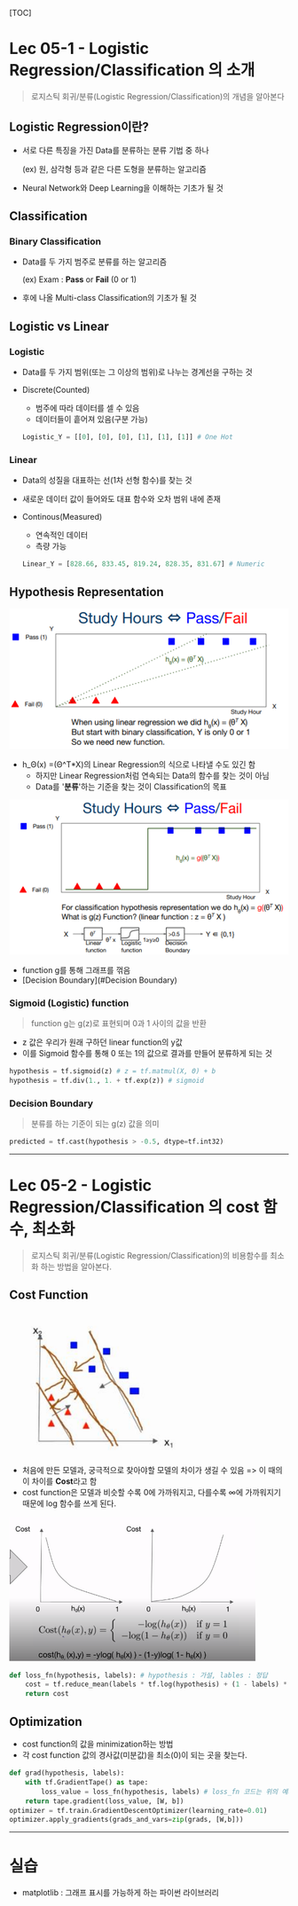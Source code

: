 [TOC]

# Lec 05-1 - Logistic Regression/Classification 의 소개

> 로지스틱 회귀/분류(Logistic Regression/Classification)의 개념을 알아본다



## Logistic Regression이란?

- 서로 다른 특징을 가진 Data를 분류하는 분류 기법 중 하나

  (ex) 원, 삼각형 등과 같은 다른 도형을 분류하는 알고리즘

- Neural Network와 Deep Learning을 이해하는 기초가 될 것

## Classification

### Binary Classification

- Data를 두 가지 범주로 분류를 하는 알고리즘

  (ex) Exam : **Pass** or **Fail** (0 or 1)

- 후에 나올 Multi-class Classification의 기초가 될 것

## Logistic vs Linear

### Logistic

- Data를 두 가지 범위(또는 그 이상의 범위)로 나누는 경계선을 구하는 것

- Discrete(Counted)

  - 범주에 따라 데이터를 셀 수 있음
  - 데이터들이 흩어져 있음(구분 가능)

  ```python
  Logistic_Y = [[0], [0], [0], [1], [1], [1]] # One Hot
  ```

### Linear

- Data의 성질을 대표하는 선(1차 선형 함수)를 찾는 것

- 새로운 데이터 값이 들어와도 대표 함수와 오차 범위 내에 존재

- Continous(Measured)

  - 연속적인 데이터
  - 측량 가능

  ```python
  Linear_Y = [828.66, 833.45, 819.24, 828.35, 831.67] # Numeric
  ```

## Hypothesis Representation

![1-5-1_hytothesis_representation_1](../MDImage/1-5-1_hytothesis_representation_1.PNG)

- h_Θ(x) =(Θ^T*X)의 Linear Regression의 식으로 나타낼 수도 있긴 함
  - 하지만 Linear Regression처럼 연속되는 Data의 함수를 찾는 것이 아님
  - Data를 '**분류**'하는 기준을 찾는 것이 Classification의 목표

![1-5-1_hytothesis_representation_2](../MDImage/1-5-1_hytothesis_representation_2.PNG)

- function g를 통해 그래프를 꺾음
- [Decision Boundary](#Decision Boundary)

### Sigmoid (Logistic) function

> function g는 g(z)로 표현되며 0과 1 사이의 값을 반환

- z 값은 우리가 원래 구하던 linear function의 y값
- 이를 Sigmoid 함수를 통해 0 또는 1의 값으로 결과를 만들어 분류하게 되는 것

```python
hypothesis = tf.sigmoid(z) # z = tf.matmul(X, Θ) + b
hypothesis = tf.div(1., 1. + tf.exp(z)) # sigmoid
```

### Decision Boundary

> 분류를 하는 기준이 되는 g(z) 값을 의미

```python
predicted = tf.cast(hypothesis > -0.5, dtype=tf.int32)
```

----

# Lec 05-2 - Logistic Regression/Classification 의 cost 함수, 최소화

> 로지스틱 회귀/분류(Logistic Regression/Classification)의 비용함수를 최소화 하는 방법을 알아본다.

## Cost Function

![1-5-2_logistic_cost_function](../MDImage/1-5-2_logistic_cost_function.PNG)

- 처음에 만든 모델과, 궁극적으로 찾아야할 모델의 차이가 생길 수 있음 => 이 때의 이 차이를 **Cost**라고 함
- cost function은 모델과 비슷할 수록 0에 가까워지고, 다를수록 ∞에 가까워지기 때문에 log 함수를 쓰게 된다.

![1-5-2_logistic_cost_function_log](../MDImage/1-5-2_logistic_cost_function_log.PNG)

```python
def loss_fn(hypothesis, labels): # hypothesis : 가설, lables : 정답
    cost = tf.reduce_mean(labels * tf.log(hypothesis) + (1 - labels) * tf.log(1 - hypothesis))
    return cost
```

## Optimization

- cost function의 값을 minimization하는 방법
- 각 cost function 값의 경사값(미분값)을 최소(0)이 되는 곳을 찾는다.

```python
def grad(hypothesis, labels):
    with tf.GradientTape() as tape:
        loss_value = loss_fn(hypothesis, labels) # loss_fn 코드는 위의 예제 참고
    return tape.gradient(loss_value, [W, b])
optimizer = tf.train.GradientDescentOptimizer(learning_rate=0.01)
optimizer.apply_gradients(grads_and_vars=zip(grads, [W,b]))
```

---

# 실습

- matplotlib : 그래프 표시를 가능하게 하는 파이썬 라이브러리